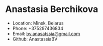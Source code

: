 # Anastasia Berchikova
*	Location: Minsk, Belarus
*	Phone: +375297436834
*	Email: bv.anasatssia@gmail.com
*	Github: AnastassiaBV
